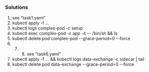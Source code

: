 ### Solutions
1. see "task1.yaml"
2. kubectl apply -f ...
3. kubectl logs complex-pod -c setup
4. kubectl exec complex-pod -c app -it -- /bin/sh && ls
5. kubectl delete pod complex-pod --grace-period=0 --force
6. 7. 8. see "task6.yaml"
9. kubectl apply -f ... && kubectl logs data-exchange -c sidecar | tail
10. kubectl delete pod data-exchange --grace-period=0 --force